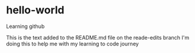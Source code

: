 # hello-world
Learning github

This is the text added to the README.md file on the reade-edits branch
I'm doing this to help me with my learning to code journey
